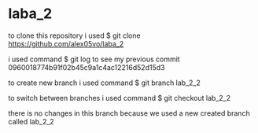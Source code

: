 # laba_2

to clone this repository i used $ git clone https://github.com/alex05vo/laba_2

i used command $ git log to see my previous commit 0960018774b91f02b45c9a1c4ac12216d52d15d3 


to create new branch i used command $ git branch lab_2_2

to switch between branches i used command $ git checkout lab_2_2


there is no changes in this branch because we used a new created branch called lab_2_2

